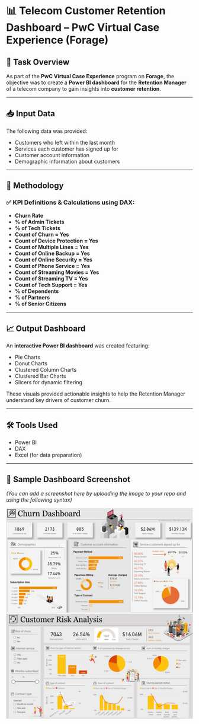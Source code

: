 # 📊 Telecom Customer Retention Dashboard – PwC Virtual Case Experience (Forage)

## 🔧 Task Overview
As part of the **PwC Virtual Case Experience** program on **Forage**, the objective was to create a **Power BI dashboard** for the **Retention Manager** of a telecom company to gain insights into **customer retention**.

---

## 📥 Input Data
The following data was provided:
- Customers who left within the last month
- Services each customer has signed up for
- Customer account information
- Demographic information about customers

---

## 🧠 Methodology

### ✅ KPI Definitions & Calculations using DAX:
- **Churn Rate**
- **% of Admin Tickets**
- **% of Tech Tickets**
- **Count of Churn = Yes**
- **Count of Device Protection = Yes**
- **Count of Multiple Lines = Yes**
- **Count of Online Backup = Yes**
- **Count of Online Security = Yes**
- **Count of Phone Service = Yes**
- **Count of Streaming Movies = Yes**
- **Count of Streaming TV = Yes**
- **Count of Tech Support = Yes**
- **% of Dependents**
- **% of Partners**
- **% of Senior Citizens**

---

## 📈 Output Dashboard

An **interactive Power BI dashboard** was created featuring:
- Pie Charts
- Donut Charts
- Clustered Column Charts
- Clustered Bar Charts
- Slicers for dynamic filtering

These visuals provided actionable insights to help the Retention Manager understand key drivers of customer churn.

---

## 🛠 Tools Used
- Power BI
- DAX
- Excel (for data preparation)

---

## 📸 Sample Dashboard Screenshot
*(You can add a screenshot here by uploading the image to your repo and using the following syntax)*

![Churn Dashboard](/Customer%20Retention/Churn%20Dashboard.jpg)
![Customer Risk Analysis](/Customer%20Retention/Customer%20Rism%20Analysis.jpg)  
